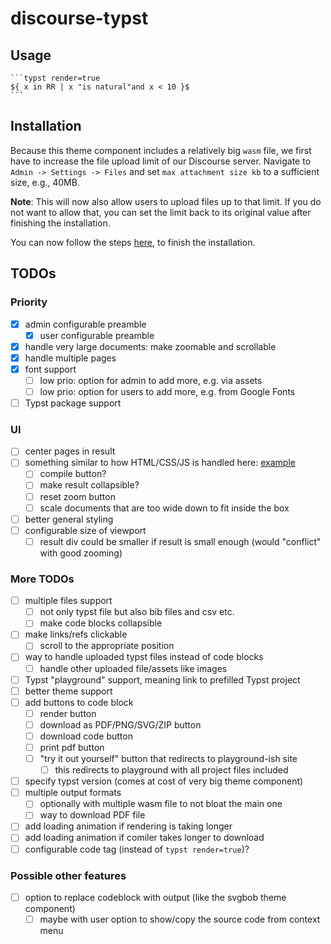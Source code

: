 # discourse-typst

## Usage
````
```typst render=true
${ x in RR | x "is natural"and x < 10 }$
```
````

## Installation
Because this theme component includes a relatively big `wasm` file, we first have to increase the file upload limit of our Discourse server.
Navigate to `Admin -> Settings -> Files` and set `max attachment size kb` to a sufficient size, e.g., 40MB.

**Note**: This will now also allow users to upload files up to that limit. If you do not want to allow that, you can set the limit back to its original value after finishing the installation.

You can now follow the steps [here](https://meta.discourse.org/t/install-a-theme-or-theme-component/63682), to finish the installation.

## TODOs
### Priority
- [x] admin configurable preamble
    - [x] user configurable preamble
- [x] handle very large documents: make zoomable and scrollable
- [x] handle multiple pages
- [x] font support
    - [ ] low prio: option for admin to add more, e.g. via assets
    - [ ] low prio: option for users to add more, e.g. from Google Fonts
- [ ] Typst package support

### UI
- [ ] center pages in result
- [ ] something similar to how HTML/CSS/JS is handled here: [example](https://stackoverflow.com/questions/67336788/how-to-make-svg-map-zoomable-and-scrollable)
  - [ ] compile button?
  - [ ] make result collapsible?
  - [ ] reset zoom button
  - [ ] scale documents that are too wide down to fit inside the box
- [ ] better general styling
- [ ] configurable size of viewport
    - [ ] result div could be smaller if result is small enough (would "conflict" with good zooming)

### More TODOs
- [ ] multiple files support
    - [ ] not only typst file but also bib files and csv etc.
    - [ ] make code blocks collapsible
- [ ] make links/refs clickable
    - [ ] scroll to the appropriate position
- [ ] way to handle uploaded typst files instead of code blocks
    - [ ] handle other uploaded file/assets like images
- [ ] Typst "playground" support, meaning link to prefilled Typst project
- [ ] better theme support
- [ ] add buttons to code block
    - [ ] render button
    - [ ] download as PDF/PNG/SVG/ZIP button
    - [ ] download code button
    - [ ] print pdf button
    - [ ] "try it out yourself" button that redirects to playground-ish site
        - [ ] this redirects to playground with all project files included
- [ ] specify typst version (comes at cost of very big theme component)
- [ ] multiple output formats
    - [ ] optionally with multiple wasm file to not bloat the main one
    - [ ] way to download PDF file
- [ ] add loading animation if rendering is taking longer
- [ ] add loading animation if comiler takes longer to download
- [ ] configurable code tag (instead of `typst render=true`)?

### Possible other features
- [ ] option to replace codeblock with output (like the svgbob theme component)
    - [ ] maybe with user option to show/copy the source code from context menu